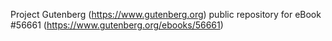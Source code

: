 Project Gutenberg (https://www.gutenberg.org) public repository for
eBook #56661 (https://www.gutenberg.org/ebooks/56661)
